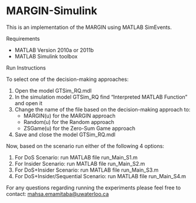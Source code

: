 # MARGIN-Simulink

This is an implementation of the MARGIN using MATLAB SimEvents. 


Requirements 
-	MATLAB Version 2010a or 2011b 
-	MATLAB Simulink toolbox 

Run Instructions 

To select one of the decision-making approaches:
1.	Open the model GTSim_RQ.mdl 
2.	In the simulation model GTSim_RQ find “Interpreted MATLAB Function” and open it 
3.	Change the name of the file based on the decision-making approach to:
     -	MARGIN(u) for the MARGIN approach
     -	Random(u) for the Random approach 
     -	ZSGame(u) for the Zero-Sum Game approach 
4.	Save and close the model GTSim_RQ.mdl

Now, based on the scenario run either of the following 4 options:
1.	For DoS Scenario: run MATLAB file  run_Main_S1.m 
2.	For Insider Scenario: run MATLAB file run_Main_S2.m 
3.	For DoS+Insider Scenario: run MATLAB file  run_Main_S3.m 
4.	For DoS+Insider/Sequential Scenario: run MATLAB file run_Main_S4.m


For any questions regarding running the experiments please feel free to contact: mahsa.emamitaba@uwaterloo.ca




